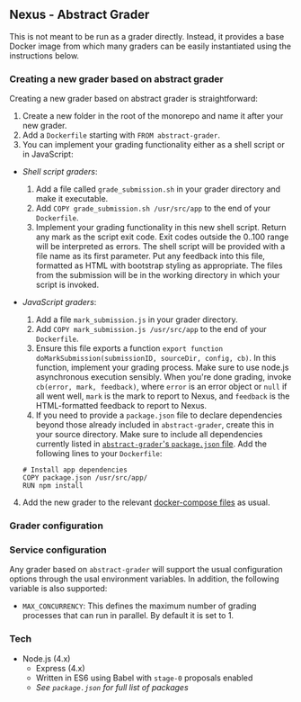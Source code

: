 ## Nexus - Abstract Grader

This is not meant to be run as a grader directly. Instead, it provides a base Docker image from which many graders can be easily instantiated using the instructions below.

### Creating a new grader based on abstract grader

Creating a new grader based on abstract grader is straightforward:

1. Create a new folder in the root of the monorepo and name it after your new grader.
2. Add a `Dockerfile` starting with `FROM abstract-grader`.
3. You can implement your grading functionality either as a shell script or in JavaScript:
  - _Shell script graders_:
    1. Add a file called `grade_submission.sh` in your grader directory and make it executable.
    2. Add `COPY grade_submission.sh /usr/src/app` to the end of your `Dockerfile`.
    3. Implement your grading functionality in this new shell script. Return any mark as the script exit code. Exit codes outside the 0..100 range will be interpreted as errors. The shell script will be provided with a file name as its first parameter. Put any feedback into this file, formatted as HTML with bootstrap styling as appropriate. The files from the submission will be in the working directory in which your script is invoked.
  - _JavaScript graders_:
    1. Add a file `mark_submission.js` in your grader directory.
    2. Add `COPY mark_submission.js /usr/src/app` to the end of your `Dockerfile`.
    3. Ensure this file exports a function `export function doMarkSubmission(submissionID, sourceDir, config, cb)`. In this function, implement your grading process. Make sure to use node.js asynchronous execution sensibly. When you're done grading, invoke `cb(error, mark, feedback)`, where `error` is an error object or `null` if all went well, `mark` is the mark to report to Nexus, and `feedback` is the HTML-formatted feedback to report to Nexus.
    4. If you need to provide a `package.json` file to declare dependencies beyond those already included in `abstract-grader`, create this in your source directory. Make sure to include all dependencies currently listed in [`abstract-grader`'s `package.json` file](package.json). Add the following lines to your `Dockerfile`:

      ```
      # Install app dependencies
      COPY package.json /usr/src/app/
      RUN npm install
      ```

4. Add the new grader to the relevant [docker-compose files](/DOCKER-COMPOSE-FILES.md) as usual.

### Grader configuration

<TBD>

### Service configuration

Any grader based on `abstract-grader` will support the usual configuration options through the usal environment variables. In addition, the following variable is also supported:

- `MAX_CONCURRENCY`: This defines the maximum number of grading processes that can run in parallel. By default it is set to 1.

### Tech
- Node.js (4.x)
  - Express (4.x)
  - Written in ES6 using Babel with `stage-0` proposals enabled
  - _See `package.json` for full list of packages_

